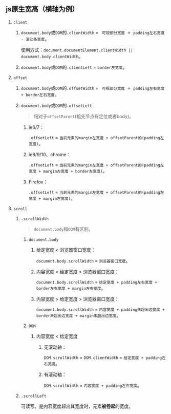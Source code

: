 ## js原生宽高（横轴为例）

1. `client`

    1. `document.body`或`DOM`的`.clientWidth` = ` 可视部分宽度 ＋ padding左右宽度 - 滚动条宽度`。

        使用方式：`document.documentElement.clientWidth || document.body.clientWidth`。
    2. `document.body`或`DOM`的`.clientLeft` = `border左宽度`。
2. `offset`

    1. `document.body`或`DOM`的`.offsetWidth` = ` 可视部分宽度 ＋ padding左右宽度 + border左右宽度`。
    2. `document.body`或`DOM`的`.offsetLeft`

        >相对于`offsetParent`(祖先节点有定位或者body)。

        1. ie6/7：

            `.offsetLeft` = `当前元素的margin左宽度 + offsetParent的(padding左宽度)`。
        2. ie8/9/10、chrome：

            `.offsetLeft` = `当前元素的margin左宽度 + offsetParent的(padding左宽度 + margin左宽度 + border左宽度)`。
        3. Firefox：

            `.offsetLeft` = `当前元素的margin左宽度 + offsetParent的(padding左宽度 + margin左宽度)`。
3. `scroll`

    1. `.scrollWidth`

        >`document.body`和`DOM`有区别。

        1. `document.body`

            1. 给定宽度 < 浏览器窗口宽度：

                `document.body.scrollWidth` = `浏览器窗口宽度`。
            2. 内容宽度 < 给定宽度 > 浏览器窗口宽度：

                `document.body.scrollWidth` = `给定宽度 + padding左右宽度 + border左右宽度 + margin左右宽度`。
            3. 内容宽度 > 给定宽度 > 浏览器窗口宽度：

                `document.body.scrollWidth` = `内容宽度 + padding未超出边宽度 + border未超出边宽度 + margin未超出边宽度`。
        2. `DOM`

            1. 内容宽度 < 给定宽度

                1. 无滚动轴：

                    `DOM.scrollWidth` = `DOM.clientWidth` = `给定宽度 + padding左右宽度`。
                2. 有滚动轴：

                    `DOM.scrollWidth` = `内容宽度 + padding左右宽度`。
    2. `.scrollLeft`

        可读写。是内容宽度超出其宽度时，元素**被卷起**的宽度。